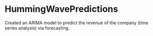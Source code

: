 # HummingWavePredictions
Created an ARIMA model to predict the revenue of the company  (time series analysis) via forecasting.
